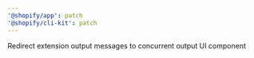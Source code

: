 ```yaml
---
'@shopify/app': patch
'@shopify/cli-kit': patch
---
```


Redirect extension output messages to concurrent output UI component
